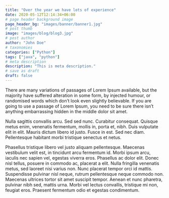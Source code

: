 ```yaml
---
title: "Over the year we have lots of experience"
date: 2020-05-12T12:14:34+06:00
# page header background image
page_header_bg: "images/banner/banner1.jpg"
# post thumb
image: "images/blog/blog3.jpg"
# post author
author: "John Doe"
# taxonomies
categories: ["Python"]
tags: ["java", "python"]
# meta description
description: "This is meta description."
# save as draft
draft: false
---
```


There are many variations of passages of Lorem Ipsum available, but the majority have suffered alteration in some form, by injected humour, or randomised words which don’t look even slightly believable. If you are going to use a passage of Lorem Ipsum, you need to be sure there isn’t anything embarrassing hidden in the middle dolor sit amet.

Nulla sagittis convallis arcu. Sed sed nunc. Curabitur consequat. Quisque metus enim, venenatis fermentum, mollis in, porta et, nibh. Duis vulputate elit in elit. Mauris dictum libero id justo. Fusce in est. Sed nec diam. Pellentesque habitant morbi tristique senectus et netus.

Phasellus tristique libero vel justo aliquam pellentesque. Maecenas vestibulum velit est, in tincidunt arcu fermentum id. Morbi ipsum arcu, iaculis nec sapien vel, egestas viverra eros. Phasellus ac dolor elit. Donec nisl tellus, posuere in commodo ac, placerat a elit. Nulla fringilla venenatis metus, sed laoreet nisi varius non. Nunc placerat tempor orci id mattis. Suspendisse pulvinar nisl neque, rutrum pellentesque neque commodo non. Maecenas ultrices tortor sit amet suscipit tempor. Aenean et nunc pharetra, pulvinar nibh sed, mattis urna. Morbi vel lectus convallis, tristique mi non, feugiat eros. Praesent fermentum odio et egestas condimentum.